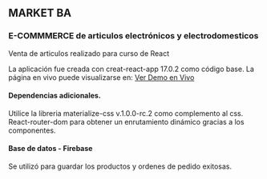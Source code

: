 ## MARKET BA
### E-COMMMERCE de articulos electrónicos y electrodomesticos
Venta de articulos realizado para curso de React


La aplicación fue creada con creat-react-app 17.0.2 como código base. 
La página en vivo puede visualizarse en:
[Ver Demo en Vivo](https://marketba-react.netlify.app/react-jennifer/)


#### Dependencias adicionales.
Utilice la libreria materialize-css v.1.0.0-rc.2 como complemento al css.
React-router-dom para obtener un enrutamiento dinámico gracias a los componentes.

#### Base de datos - Firebase 
Se utilizó para guardar los productos y ordenes de pedido exitosas.
